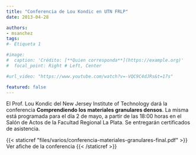 ```yaml
---
title: "Conferencia de Lou Kondic en UTN FRLP"
date: 2013-04-28

authors:
- msanchez
tags:
#- Etiqueta 1

#image:
#  caption: 'Crédito: [**Quien corresponda**](https://example.org)'
#  focal_point: Right # Left, Center

#url_video: "https://www.youtube.com/watch?v=-VQC9C4dJRs&t=17s"

featured: false
---
```


El Prof. Lou Kondic del New Jersey Institute of Technology dará la conferencia
**Comprendiendo los materiales granulares densos**. La misma está programada para el día
2 de mayo, a partir de las 18:00 horas en el Salón de Actos de la Facultad Regional La
Plata. Se entregarán certificados de asistencia.

<!--more-->

{{< staticref "files/varios/conferencia-materiales-granulares-final.pdf" >}} Ver afiche de la conferencia {{< /staticref >}}

